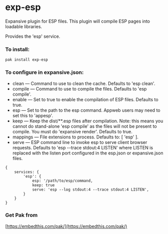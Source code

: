 exp-esp
===

Expansive plugin for ESP files. This plugin will compile ESP pages into loadable libraries.

Provides the 'esp' service.

### To install:

    pak install exp-esp

### To configure in expansive.json:

* clean &mdash; Command to use to clean the cache. Defaults to 'esp clean'.
* compile &mdash; Command to use to compile the files. Defaults to 'esp compile'.
* enable &mdash; Set to true to enable the compilation of ESP files. Defaults to true.
* esp &mdash; Set to the path to the esp command. Appweb users may need to set this to 'appesp'.
* keep &mdash; Keep the dist/\**.esp files after compilation. Note: this means you cannot do stand-alone 
    'esp compile' as the files will not be present to compile. You must do 'expansive render'. Defaults to true.
* mappings &mdash; File extensions to process. Defaults to: [ 'esp' ].
* serve &mdash; ESP command line to invoke esp to serve client browser requests. Defaults to 'esp --trace stdout:4 LISTEN'
    where LISTEN is replaced with the listen port configured in the esp.json or expansive.json files.

```
{
    services: {
        'esp': {
            esp: '/path/to/esp/command,
            keep: true
            serve: 'esp --log stdout:4 --trace stdout:4 LISTEN',
        }
    }
}
```

### Get Pak from

[https://embedthis.com/pak/](https://embedthis.com/pak/)

